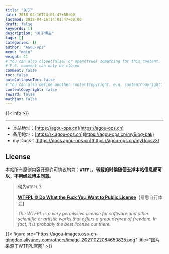 ```yaml
---
title: "关于"
date: 2018-04-16T14:01:47+08:00
lastmod: 2018-04-16T14:01:47+08:00
draft: false
keywords: []
description: "关于博主"
tags: []
categories: []
author: "AGou-ops"
menu: "main"
weight: 41
# You can also close(false) or open(true) something for this content.
# P.S. comment can only be closed
comment: false
toc: false
autoCollapseToc: false
# You can also define another contentCopyright. e.g. contentCopyright: "This is another copyright."
contentCopyright: false
reward: false
mathjax: false
---
```


{{< info >}}

---

* 本站地址：[https://agou-ops.cn](https://agou-ops.cn)  
* 备用地址：[https://x.agou-ops.cn](https://agou-ops.cn/myBlog-bak)  
* my Docs：[https://docs.agou-ops.cn](https://agou-ops.cn/myDocsv3)

## License

本站所有原创内容开源许可协议均为：**`WTFPL`，转载的时候随便去掉本站信息都可以，不用经过博主同意。**

> **何为`WTFPL`？**
>
> **[WTFPL © Do What the Fuck You Want to Public License](http://www.wtfpl.net/)**【意思自行体会】
>
> *The WTFPL is a very permissive license for software and other scientific or artistic works that offers a great degree of freedom. In fact, it is probably the best license out there.*

{{< figure src="https://agou-images.oss-cn-qingdao.aliyuncs.com/others/image-20211022084650825.png" title="图片来源于WTFPL官网" >}}